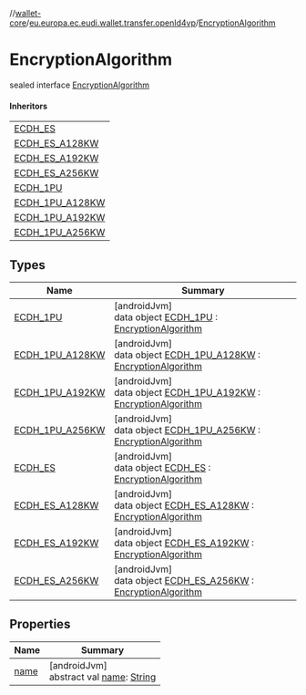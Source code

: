 //[wallet-core](../../../index.md)/[eu.europa.ec.eudi.wallet.transfer.openId4vp](../index.md)/[EncryptionAlgorithm](index.md)

# EncryptionAlgorithm

sealed interface [EncryptionAlgorithm](index.md)

#### Inheritors

| |
|---|
| [ECDH_ES](-e-c-d-h_-e-s/index.md) |
| [ECDH_ES_A128KW](-e-c-d-h_-e-s_-a128-k-w/index.md) |
| [ECDH_ES_A192KW](-e-c-d-h_-e-s_-a192-k-w/index.md) |
| [ECDH_ES_A256KW](-e-c-d-h_-e-s_-a256-k-w/index.md) |
| [ECDH_1PU](-e-c-d-h_1-p-u/index.md) |
| [ECDH_1PU_A128KW](-e-c-d-h_1-p-u_-a128-k-w/index.md) |
| [ECDH_1PU_A192KW](-e-c-d-h_1-p-u_-a192-k-w/index.md) |
| [ECDH_1PU_A256KW](-e-c-d-h_1-p-u_-a256-k-w/index.md) |

## Types

| Name | Summary |
|---|---|
| [ECDH_1PU](-e-c-d-h_1-p-u/index.md) | [androidJvm]<br>data object [ECDH_1PU](-e-c-d-h_1-p-u/index.md) : [EncryptionAlgorithm](index.md) |
| [ECDH_1PU_A128KW](-e-c-d-h_1-p-u_-a128-k-w/index.md) | [androidJvm]<br>data object [ECDH_1PU_A128KW](-e-c-d-h_1-p-u_-a128-k-w/index.md) : [EncryptionAlgorithm](index.md) |
| [ECDH_1PU_A192KW](-e-c-d-h_1-p-u_-a192-k-w/index.md) | [androidJvm]<br>data object [ECDH_1PU_A192KW](-e-c-d-h_1-p-u_-a192-k-w/index.md) : [EncryptionAlgorithm](index.md) |
| [ECDH_1PU_A256KW](-e-c-d-h_1-p-u_-a256-k-w/index.md) | [androidJvm]<br>data object [ECDH_1PU_A256KW](-e-c-d-h_1-p-u_-a256-k-w/index.md) : [EncryptionAlgorithm](index.md) |
| [ECDH_ES](-e-c-d-h_-e-s/index.md) | [androidJvm]<br>data object [ECDH_ES](-e-c-d-h_-e-s/index.md) : [EncryptionAlgorithm](index.md) |
| [ECDH_ES_A128KW](-e-c-d-h_-e-s_-a128-k-w/index.md) | [androidJvm]<br>data object [ECDH_ES_A128KW](-e-c-d-h_-e-s_-a128-k-w/index.md) : [EncryptionAlgorithm](index.md) |
| [ECDH_ES_A192KW](-e-c-d-h_-e-s_-a192-k-w/index.md) | [androidJvm]<br>data object [ECDH_ES_A192KW](-e-c-d-h_-e-s_-a192-k-w/index.md) : [EncryptionAlgorithm](index.md) |
| [ECDH_ES_A256KW](-e-c-d-h_-e-s_-a256-k-w/index.md) | [androidJvm]<br>data object [ECDH_ES_A256KW](-e-c-d-h_-e-s_-a256-k-w/index.md) : [EncryptionAlgorithm](index.md) |

## Properties

| Name | Summary |
|---|---|
| [name](name.md) | [androidJvm]<br>abstract val [name](name.md): [String](https://kotlinlang.org/api/latest/jvm/stdlib/kotlin/-string/index.html) |
